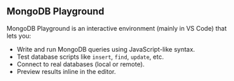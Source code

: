 ## MongoDB Playground

MongoDB Playground is an interactive environment (mainly in VS Code) that lets you:

- Write and run MongoDB queries using JavaScript-like syntax.  
- Test database scripts like `insert`, `find`, `update`, etc.  
- Connect to real databases (local or remote).  
- Preview results inline in the editor.  
